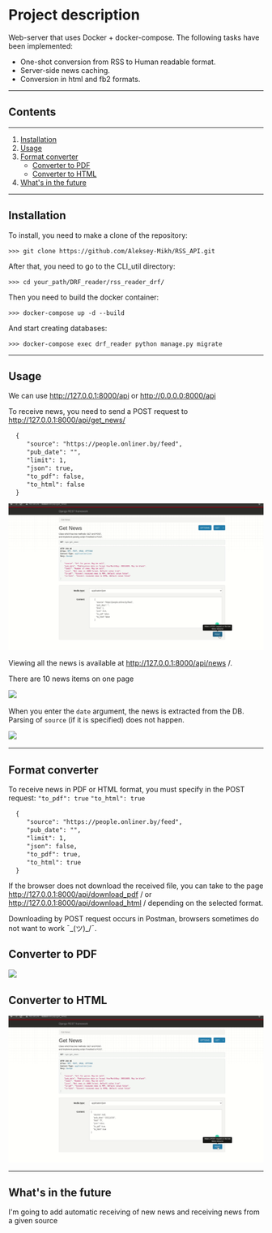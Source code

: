 Project description 
===
Web-server that uses Docker + docker-compose. 
The following tasks have been implemented:
* One-shot conversion from RSS to Human readable format.
* Server-side news caching.
* Conversion in html and fb2 formats.

---

## Contents
***
1. [Installation](#Installation)
2. [Usage](#Usage)
3. [Format converter](#Format-converter)
    * [Converter to PDF](#Converter-to-PDF)
    * [Converter to HTML](#Converter-to-HTML)
4. [What's in the future](#What's-in-the-future)

---

## Installation
To install, you need to make a clone of the repository:
```
>>> git clone https://github.com/Aleksey-Mikh/RSS_API.git
```
After that, you need to go to the CLI_util directory:
```
>>> cd your_path/DRF_reader/rss_reader_drf/
```
Then you need to build the docker container:
```
>>> docker-compose up -d --build
```
And start creating databases:
```
>>> docker-compose exec drf_reader python manage.py migrate
```

---

## Usage

We can use http://127.0.0.1:8000/api or http://0.0.0.0:8000/api

To receive news, you need to send a POST request to http://127.0.0.1:8000/api/get_news/

      {
         "source": "https://people.onliner.by/feed",
         "pub_date": "",
         "limit": 1,
         "json": true,
         "to_pdf": false,
         "to_html": false
      }

![](gif/post.gif)

Viewing all the news is available at http://127.0.0.1:8000/api/news /.

There are 10 news items on one page

![](gif/check_news.gif)

When you enter the `date` argument, the news is extracted from the DB. 
Parsing of `source` (if it is specified) does not happen.

![](gif/if_date.gif)

---

## Format converter
To receive news in PDF or HTML format, you must specify in the POST request:
`"to_pdf": true` `"to_html": true`

      {
         "source": "https://people.onliner.by/feed",
         "pub_date": "",
         "limit": 1,
         "json": false,
         "to_pdf": true,
         "to_html": true
      }
If the browser does not download the received file, you can take to the page 
http://127.0.0.1:8000/api/download_pdf / or http://127.0.0.1:8000/api/download_html /
depending on the selected format.

Downloading by POST request occurs in Postman, browsers sometimes do not want to work ¯\_(ツ)_/¯.
## Converter to PDF
![](gif/download_pdf.gif)
## Converter to HTML
![](gif/download_html.gif)

---

## What's in the future

I'm going to add automatic receiving of new news and receiving news from a given source